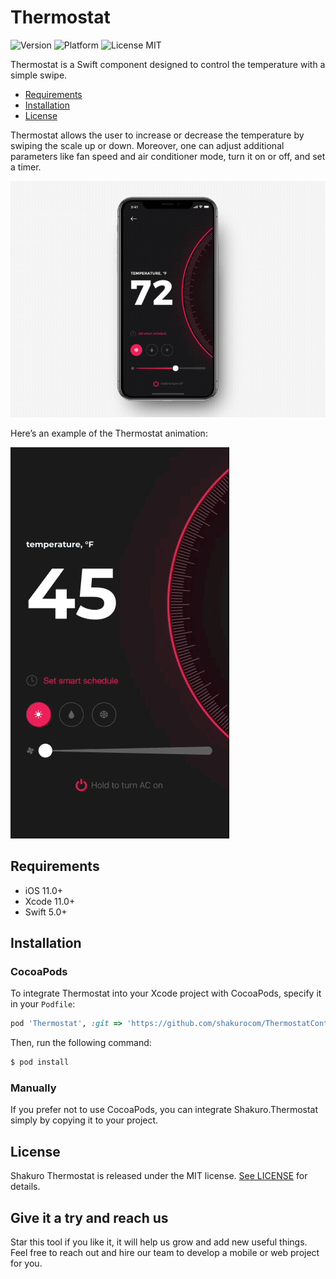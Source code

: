 <br><br>
# Thermostat
![Version](https://img.shields.io/badge/version-1.0.0-blue.svg)
![Platform](https://img.shields.io/badge/platform-iOS-lightgrey.svg)
![License MIT](https://img.shields.io/badge/license-MIT-green.svg)

Thermostat is a Swift component designed to control the temperature with a simple swipe. 

- [Requirements](#requirements)
- [Installation](#installation)
- [License](#license)

Thermostat allows the user to increase or decrease the temperature by swiping the scale up or down. Moreover, one can adjust additional parameters like fan speed and air conditioner mode, turn it on or off, and set a timer.

![](Resources/thermostat-control.gif)

Here’s an example of the Thermostat animation:

![](Resources/sample.gif)

## Requirements

- iOS 11.0+
- Xcode 11.0+
- Swift 5.0+

## Installation

### CocoaPods

To integrate Thermostat into your Xcode project with CocoaPods, specify it in your `Podfile`:

```ruby
pod 'Thermostat', :git => 'https://github.com/shakurocom/ThermostatControl.git', :commit => d985d6caadad129480c0ffac0b72a6bb5d69de3f
```

Then, run the following command:

```bash
$ pod install
```

### Manually

If you prefer not to use CocoaPods, you can integrate Shakuro.Thermostat simply by copying it to your project.

## License

Shakuro Thermostat is released under the MIT license. [See LICENSE](https://github.com/shakurocom/ScrollableTabs/blob/master/LICENSE.md) for details.

## Give it a try and reach us

Star this tool if you like it, it will help us grow and add new useful things. 
Feel free to reach out and hire our team to develop a mobile or web project for you.


